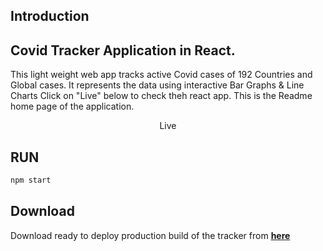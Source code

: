 
## Introduction
Covid Tracker Application in React.
---
This light weight web app tracks active Covid cases of 192 Countries and Global cases. It represents the data using interactive Bar Graphs & Line Charts
Click on "Live" below to check theh react app. This is the Readme home page of the application.

<p style="text-align: center;">Live</p>



## RUN
```bash 
npm start
```

## Download

Download ready to deploy production build of the tracker from **[here](https://github.com/dh00mk3tu/covid-tracker/releases/download/releasev1/releasev1.zip)**
